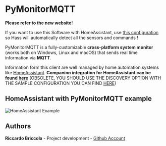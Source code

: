 # PyMonitorMQTT

**Please refer to the [new website](https://riccardo-briccola.github.io/PyMonitorMQTT/)!**

If you want to use this Software with HomeAssistant, use [this configuration](https://github.com/richibrics/PyMonitorMQTT/blob/master/configuration-homeassistant.yaml) so Hass will automatically detect all the sensors and commands !

PyMonitorMQTT is a fully-customizable **cross-platform system monitor** (works both on Windows, Linux and macOS) that sends real time information via **MQTT**.

Information form this client are well managed by home automation systems like [HomeAssistant](https://github.com/home-assistant/home-assistant).
**Companion integration for HomeAssistant can be found [here](https://github.com/richibrics/HassMonitorMqtt)** (OBSOLETE, YOU SHOULD USE THE DISCOVERY OPTION WITH THE SAMPLE CONFIGURATION YOU CAN FIND [HERE](https://github.com/richibrics/PyMonitorMQTT/blob/master/configuration-homeassistant.yaml))

## HomeAssistant with PyMonitorMQTT example

![HomeAssistant Example](Home%20Assistant%20Monitors.png?raw=true "HomeAssistant Example")

## Authors

**Riccardo Briccola** - Project development - [Github Account](https://github.com/richibrics)
